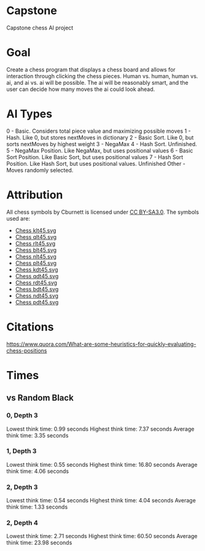# Capstone
Capstone chess AI project

# Goal
Create a chess program that displays a chess board and allows for interaction through clicking the chess pieces. Human vs. human, human vs. ai, and ai vs. ai will be possible. The ai will be reasonably smart, and the user can decide how many moves the ai could look ahead.

# AI Types
0 - Basic. Considers total piece value and maximizing possible moves
1 - Hash. Like 0, but stores nextMoves in dictionary
2 - Basic Sort. Like 0, but sorts nextMoves by highest weight
3 - NegaMax
4 - Hash Sort. Unfinished.
5 - NegaMax Position. Like NegaMax, but uses positional values
6 - Basic Sort Position. Like Basic Sort, but uses positional values
7 - Hash Sort Position. Like Hash Sort, but uses positional values. Unfinished
Other - Moves randomly selected.

# Attribution
All chess symbols by Cburnett is licensed under [CC BY-SA3.0](https://creativecommons.org/licenses/by-sa/3.0/deed.en). The symbols used are:
* [Chess klt45.svg](https://en.wikipedia.org/wiki/File:Chess_klt45.svg)
* [Chess qlt45.svg](https://en.wikipedia.org/wiki/File:Chess_qlt45.svg)
* [Chess rlt45.svg](https://en.wikipedia.org/wiki/File:Chess_rlt45.svg)
* [Chess blt45.svg](https://en.wikipedia.org/wiki/File:Chess_blt45.svg)
* [Chess nlt45.svg](https://en.wikipedia.org/wiki/File:Chess_nlt45.svg)
* [Chess plt45.svg](https://en.wikipedia.org/wiki/File:Chess_plt45.svg)
* [Chess kdt45.svg](https://en.wikipedia.org/wiki/File:Chess_kdt45.svg)
* [Chess qdt45.svg](https://en.wikipedia.org/wiki/File:Chess_qdt45.svg)
* [Chess rdt45.svg](https://en.wikipedia.org/wiki/File:Chess_rdt45.svg)
* [Chess bdt45.svg](https://en.wikipedia.org/wiki/File:Chess_bdt45.svg)
* [Chess ndt45.svg](https://en.wikipedia.org/wiki/File:Chess_ndt45.svg)
* [Chess pdt45.svg](https://en.wikipedia.org/wiki/File:Chess_pdt45.svg)

# Citations
https://www.quora.com/What-are-some-heuristics-for-quickly-evaluating-chess-positions

# Times
## vs Random Black
### 0, Depth 3
Lowest think time: 0.99 seconds
Highest think time: 7.37 seconds
Average think time: 3.35 seconds

### 1, Depth 3
Lowest think time: 0.55 seconds
Highest think time: 16.80 seconds
Average think time: 4.06 seconds

### 2, Depth 3
Lowest think time: 0.54 seconds
Highest think time: 4.04 seconds
Average think time: 1.33 seconds

### 2, Depth 4
Lowest think time: 2.71 seconds
Highest think time: 60.50 seconds
Average think time: 23.98 seconds